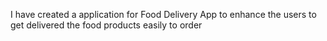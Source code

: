 I have created a application for Food Delivery App to enhance the users to get delivered the food products easily to order
